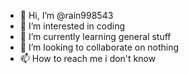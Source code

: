 - 👋 Hi, I’m @rain998543
- 👀 I’m interested in coding
- 🌱 I’m currently learning general stuff
- 💞️ I’m looking to collaborate on nothing
- 📫 How to reach me i don't know

<!---
rain998543/rain998543 is a ✨ special ✨ repository because its `README.md` (this file) appears on your GitHub profile.
You can click the Preview link to take a look at your changes.
--->
